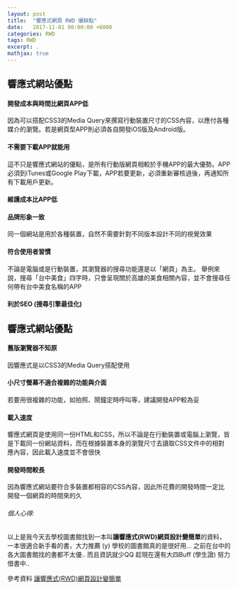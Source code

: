 ```yaml
---
layout: post
title:  "響應式網頁 RWD 優缺點"
date:   2017-11-01 00:00:00 +0800
categories: RWD
tags: RWD
excerpt: .
mathjax: true
---
```


## 響應式網站優點

#### 開發成本與時間比網頁APP低
因為可以搭配CSS3的Media Query來撰寫行動裝置尺寸的CSS內容，以應付各種媒介的瀏覽。若是網頁型APP則必須各自開發iOS版及Android版。

#### 不需要下載APP就能用
這不只是響應式網站的優點，是所有行動版網頁相較於手機APP的最大優勢。APP必須到iTunes或Google Play下載，APP若要更新，必須重新審核過後，再通知所有下載用戶更新。

#### 維護成本比APP低

#### 品牌形象一致
同一個網站是用於各種裝置，自然不需要針對不同版本設計不同的視覺效果

#### 符合使用者習慣
不論是電腦或是行動裝置，其瀏覽器的搜尋功能還是以「網頁」為主。
舉例來說，搜尋「台中美食」四字時，只會呈現關於高雄的美食相關內容，並不會搜尋任何帶有台中美食名稱的APP

#### 利於SEO (搜尋引擎最佳化)


## 響應式網站優點

#### 舊版瀏覽器不知原
因響應式是以CSS3的Media Query搭配使用

#### 小尺寸螢幕不適合複雜的功能與介面
若要用很複雜的功能，如拍照、鬧鐘定時呼叫等，建議開發APP較為妥

#### 載入速度
響應式網頁是使用同一份HTML和CSS，所以不論是在行動裝置或電腦上瀏覽，皆是下載同一份網站資料，而在根據裝置本身的瀏覽尺寸去讀取CSS文件中的相對應內容，因此載入速度並不會很快

#### 開發時間較長
因為響應式網站要符合多裝置都相容的CSS內容，因此所花費的開發時間一定比開發一個網頁的時間來的久



###### 個人心得:

以上是我今天去學校圖書館找到一本叫**讓響應式(RWD)網頁設計變簡單**的資料，
一本很適合新手看的書，大力推薦 (y)
學校的圖書館真的是很好用...
之前在台中的各大圖書館找的書都不太優..
而且資訊就少QQ
趁現在還有大四Buff (學生證)
努力借書中..


參考資料
[讓響應式(RWD)網頁設計變簡單](http://www.books.com.tw/products/0010719646)